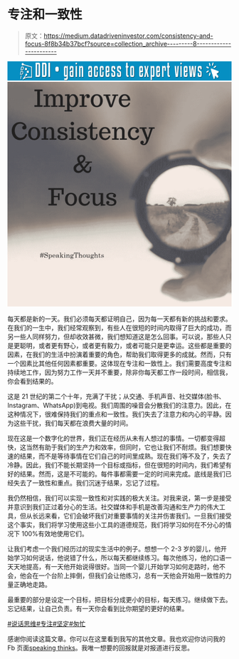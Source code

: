 # 专注和一致性

> 原文：<https://medium.datadriveninvestor.com/consistency-and-focus-8f8b34b37bcf?source=collection_archive---------8----------------------->

[![](img/b8ca0d52a6cc94ec0c319a9aab26aff6.png)](http://www.track.datadriveninvestor.com/1B9E)![](img/1002b2a08faa020e4cd86577582e617f.png)

每天都是新的一天。我们必须每天都证明自己，因为每一天都有新的挑战和要求。在我们的一生中，我们经常观察到，有些人在很短的时间内取得了巨大的成功，而另一些人同样努力，但却收效甚微，我们想知道这是怎么回事。可以说，那些人只是更聪明，或者更有野心，或者更有毅力，或者可能只是更幸运。这些都是重要的因素，在我们的生活中扮演着重要的角色，帮助我们取得更多的成就。然而，只有一个因素比其他任何因素都重要。这体现在专注和一致性上。我们需要高度专注和持续地工作，因为努力工作一天并不重要，除非你每天都工作一段时间，相信我，你会看到结果的。

这是 21 世纪的第二个十年，充满了干扰；从交通、手机声音、社交媒体(脸书、Instagram、WhatsApp)到电视。我们周围的噪音会分散我们的注意力。因此，在这种情况下，很难保持我们的重点和一致性。我们失去了注意力和内心的平静。因为这些干扰，我们每天都在浪费大量的时间。

现在这是一个数字化的世界，我们正在经历从未有人想过的事情。一切都变得超快，这当然有助于我们的生产力和效率，但同时，它也让我们不耐烦。我们想要快速的结果，而不是等待事情在它们自己的时间里成熟。现在我们等不及了，失去了冷静。因此，我们不能长期坚持一个目标或指标，但在很短的时间内，我们希望有好的结果。然而，这是不可能的。每件事都需要一定的时间来完成。底线是我们已经失去了一致性和重点。我们沉迷于结果，忘记了过程。

我仍然相信，我们可以实现一致性和对实践的极大关注。对我来说，第一步是接受并意识到我们正过着分心的生活。社交媒体和手机是改善沟通和生产力的伟大工具，但从长远来看，它们会破坏我们对重要事情的关注并伤害我们。一旦我们接受这个事实，我们将学习使用这些小工具的道德规范，我们将学习如何在不分心的情况下 100%有效地使用它们。

让我们考虑一个我们经历过的现实生活中的例子。想想一个 2-3 岁的婴儿，他开始学习如何说话，他说错了什么，所以每天都继续练习。每次他练习，他的口语一天天地提高，有一天他开始说得很好。当同一个婴儿开始学习如何走路时，他不会，他会在一个台阶上摔倒，但我们会让他练习，总有一天他会开始用一致性的力量正确地走路。

最重要的部分是设定一个目标，把目标分成更小的目标，每天练习。继续做下去。忘记结果，让自己负责。有一天你会看到比你期望的更好的结果。

[#说话思维](https://www.facebook.com/hashtag/speakingthoughts?source=feed_text&epa=HASHTAG&__xts__%5B0%5D=68.ARC9MfwbhlyjDwlHa9clMDHge1pnzRfNRokx9Epa0gHN8Ti9zCBlF9xwgHeDyOBvclIjzQTM8c5g5G-OYzB3a8LJJImGSo4_Ax8C-kTkcM7puaUyjBmIiTEuy9K2imXnGh6eCp8DSmEqwA-6sBo-KjTyOmLScKJ9DrzYH6Mn5Fhv-58mpQj_agwY4zxpXnDJkqriWafKsStYJ8oChz1nAh0n1DJwnwzue5BNtAZjblG56dh_5RSMOaCyrA7eS4rDlp9IfHU5xd_zVXkzbsHT1tvZJCln1UQIDW03h0nsHp1AIAhd6jUWHG3SWKEs8Oj5bBaWVZ0KfMV1L6q0gZH6j2w&__tn__=%2ANK-R)[#专注](https://www.facebook.com/hashtag/focus?source=feed_text&epa=HASHTAG&__xts__%5B0%5D=68.ARC9MfwbhlyjDwlHa9clMDHge1pnzRfNRokx9Epa0gHN8Ti9zCBlF9xwgHeDyOBvclIjzQTM8c5g5G-OYzB3a8LJJImGSo4_Ax8C-kTkcM7puaUyjBmIiTEuy9K2imXnGh6eCp8DSmEqwA-6sBo-KjTyOmLScKJ9DrzYH6Mn5Fhv-58mpQj_agwY4zxpXnDJkqriWafKsStYJ8oChz1nAh0n1DJwnwzue5BNtAZjblG56dh_5RSMOaCyrA7eS4rDlp9IfHU5xd_zVXkzbsHT1tvZJCln1UQIDW03h0nsHp1AIAhd6jUWHG3SWKEs8Oj5bBaWVZ0KfMV1L6q0gZH6j2w&__tn__=%2ANK-R)[#坚定](https://www.facebook.com/hashtag/consistancy?source=feed_text&epa=HASHTAG&__xts__%5B0%5D=68.ARC9MfwbhlyjDwlHa9clMDHge1pnzRfNRokx9Epa0gHN8Ti9zCBlF9xwgHeDyOBvclIjzQTM8c5g5G-OYzB3a8LJJImGSo4_Ax8C-kTkcM7puaUyjBmIiTEuy9K2imXnGh6eCp8DSmEqwA-6sBo-KjTyOmLScKJ9DrzYH6Mn5Fhv-58mpQj_agwY4zxpXnDJkqriWafKsStYJ8oChz1nAh0n1DJwnwzue5BNtAZjblG56dh_5RSMOaCyrA7eS4rDlp9IfHU5xd_zVXkzbsHT1tvZJCln1UQIDW03h0nsHp1AIAhd6jUWHG3SWKEs8Oj5bBaWVZ0KfMV1L6q0gZH6j2w&__tn__=%2ANK-R)[#匆忙](https://www.facebook.com/hashtag/hustle?source=feed_text&epa=HASHTAG&__xts__%5B0%5D=68.ARC9MfwbhlyjDwlHa9clMDHge1pnzRfNRokx9Epa0gHN8Ti9zCBlF9xwgHeDyOBvclIjzQTM8c5g5G-OYzB3a8LJJImGSo4_Ax8C-kTkcM7puaUyjBmIiTEuy9K2imXnGh6eCp8DSmEqwA-6sBo-KjTyOmLScKJ9DrzYH6Mn5Fhv-58mpQj_agwY4zxpXnDJkqriWafKsStYJ8oChz1nAh0n1DJwnwzue5BNtAZjblG56dh_5RSMOaCyrA7eS4rDlp9IfHU5xd_zVXkzbsHT1tvZJCln1UQIDW03h0nsHp1AIAhd6jUWHG3SWKEs8Oj5bBaWVZ0KfMV1L6q0gZH6j2w&__tn__=%2ANK-R)

感谢你阅读这篇文章。你可以在这里看到我写的其他文章。我也欢迎你访问我的 Fb 页面[speaking thinks](https://www.facebook.com/speakingthoughts.net/)。我唯一想要的回报就是对报道进行反思。